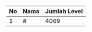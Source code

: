 | No | Nama            | Jumlah Level |
|----|-----------------|--------------|
| 1  | #    |    4069        |
